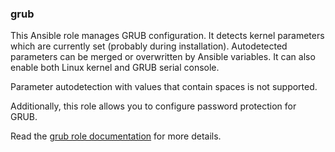 ### grub

This Ansible role manages GRUB configuration. It detects kernel
parameters which are currently set (probably during installation).
Autodetected parameters can be merged or overwritten by Ansible
variables. It can also enable both Linux kernel and GRUB serial console.

Parameter autodetection with values that contain spaces is not
supported.

Additionally, this role allows you to configure password protection for
GRUB.

Read the [grub role documentation](https://docs.debops.org/en/stable-3.0/ansible/roles/grub/) for more details.
